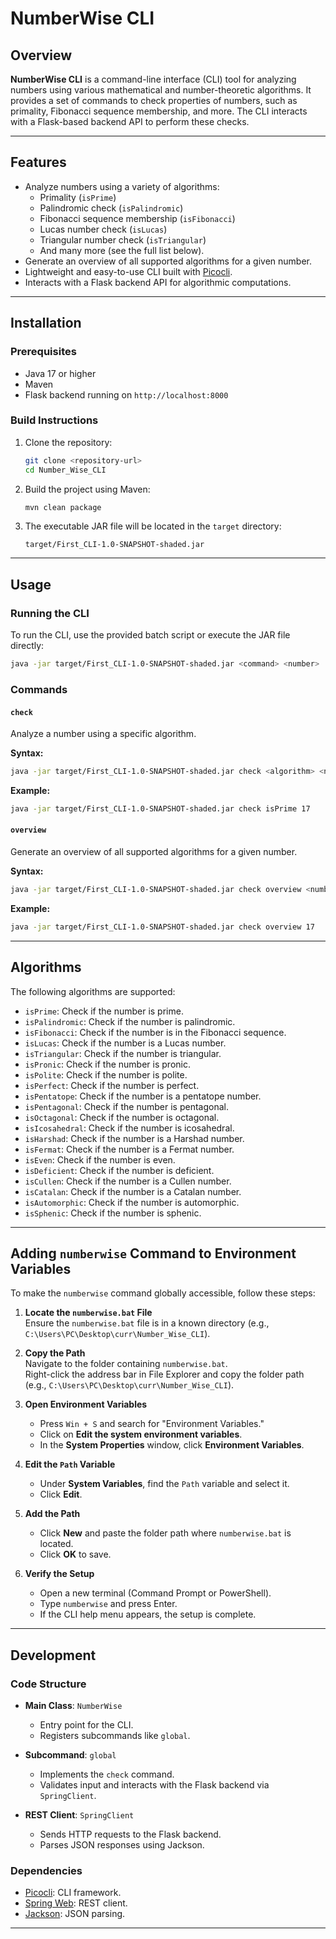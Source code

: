 # NumberWise CLI

## Overview

**NumberWise CLI** is a command-line interface (CLI) tool for analyzing numbers using various mathematical and number-theoretic algorithms. It provides a set of commands to check properties of numbers, such as primality, Fibonacci sequence membership, and more. The CLI interacts with a Flask-based backend API to perform these checks.

---

## Features

- Analyze numbers using a variety of algorithms:
  - Primality (`isPrime`)
  - Palindromic check (`isPalindromic`)
  - Fibonacci sequence membership (`isFibonacci`)
  - Lucas number check (`isLucas`)
  - Triangular number check (`isTriangular`)
  - And many more (see the full list below).
- Generate an overview of all supported algorithms for a given number.
- Lightweight and easy-to-use CLI built with [Picocli](https://picocli.info/).
- Interacts with a Flask backend API for algorithmic computations.

---

## Installation

### Prerequisites

- Java 17 or higher
- Maven
- Flask backend running on `http://localhost:8000`

### Build Instructions

1. Clone the repository:
   ```sh
   git clone <repository-url>
   cd Number_Wise_CLI
   ```

2. Build the project using Maven:
   ```sh
   mvn clean package
   ```

3. The executable JAR file will be located in the `target` directory:
   ```
   target/First_CLI-1.0-SNAPSHOT-shaded.jar
   ```

---

## Usage

### Running the CLI

To run the CLI, use the provided batch script or execute the JAR file directly:

```sh
java -jar target/First_CLI-1.0-SNAPSHOT-shaded.jar <command> <number>
```

### Commands

#### `check`
Analyze a number using a specific algorithm.

**Syntax:**
```sh
java -jar target/First_CLI-1.0-SNAPSHOT-shaded.jar check <algorithm> <number>
```

**Example:**
```sh
java -jar target/First_CLI-1.0-SNAPSHOT-shaded.jar check isPrime 17
```

#### `overview`
Generate an overview of all supported algorithms for a given number.

**Syntax:**
```sh
java -jar target/First_CLI-1.0-SNAPSHOT-shaded.jar check overview <number>
```

**Example:**
```sh
java -jar target/First_CLI-1.0-SNAPSHOT-shaded.jar check overview 17
```

---

## Algorithms

The following algorithms are supported:

- `isPrime`: Check if the number is prime.
- `isPalindromic`: Check if the number is palindromic.
- `isFibonacci`: Check if the number is in the Fibonacci sequence.
- `isLucas`: Check if the number is a Lucas number.
- `isTriangular`: Check if the number is triangular.
- `isPronic`: Check if the number is pronic.
- `isPolite`: Check if the number is polite.
- `isPerfect`: Check if the number is perfect.
- `isPentatope`: Check if the number is a pentatope number.
- `isPentagonal`: Check if the number is pentagonal.
- `isOctagonal`: Check if the number is octagonal.
- `isIcosahedral`: Check if the number is icosahedral.
- `isHarshad`: Check if the number is a Harshad number.
- `isFermat`: Check if the number is a Fermat number.
- `isEven`: Check if the number is even.
- `isDeficient`: Check if the number is deficient.
- `isCullen`: Check if the number is a Cullen number.
- `isCatalan`: Check if the number is a Catalan number.
- `isAutomorphic`: Check if the number is automorphic.
- `isSphenic`: Check if the number is sphenic.

---

## Adding `numberwise` Command to Environment Variables

To make the `numberwise` command globally accessible, follow these steps:

1. **Locate the `numberwise.bat` File**  
   Ensure the `numberwise.bat` file is in a known directory (e.g., `C:\Users\PC\Desktop\curr\Number_Wise_CLI`).

2. **Copy the Path**  
   Navigate to the folder containing `numberwise.bat`.  
   Right-click the address bar in File Explorer and copy the folder path (e.g., `C:\Users\PC\Desktop\curr\Number_Wise_CLI`).

3. **Open Environment Variables**  
   - Press `Win + S` and search for "Environment Variables."
   - Click on **Edit the system environment variables**.
   - In the **System Properties** window, click **Environment Variables**.

4. **Edit the `Path` Variable**  
   - Under **System Variables**, find the `Path` variable and select it.
   - Click **Edit**.

5. **Add the Path**  
   - Click **New** and paste the folder path where `numberwise.bat` is located.
   - Click **OK** to save.

6. **Verify the Setup**  
   - Open a new terminal (Command Prompt or PowerShell).
   - Type `numberwise` and press Enter.
   - If the CLI help menu appears, the setup is complete.

---

## Development

### Code Structure

- **Main Class**: `NumberWise`
  - Entry point for the CLI.
  - Registers subcommands like `global`.

- **Subcommand**: `global`
  - Implements the `check` command.
  - Validates input and interacts with the Flask backend via `SpringClient`.

- **REST Client**: `SpringClient`
  - Sends HTTP requests to the Flask backend.
  - Parses JSON responses using Jackson.

### Dependencies

- [Picocli](https://picocli.info/): CLI framework.
- [Spring Web](https://spring.io/projects/spring-framework): REST client.
- [Jackson](https://github.com/FasterXML/jackson): JSON parsing.

---

